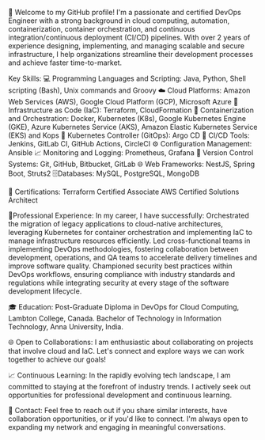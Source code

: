 🚀  Welcome to my GitHub profile! I'm a passionate and certified DevOps Engineer with a strong background in cloud computing, automation, containerization, container orchestration, and continuous integration/continuous deployment (CI/CD) pipelines.  With over 2 years of experience designing, implementing, and managing scalable and secure infrastructure, I help organizations streamline their development processes and achieve faster time-to-market.

 Key Skills:
💻 Programming Languages and Scripting: Java, Python, Shell scripting (Bash), Unix commands and
      Groovy
☁️ Cloud Platforms: Amazon Web Services (AWS), Google Cloud Platform (GCP), Microsoft Azure
📜 Infrastructure as Code (IaC): Terraform, CloudFormation
🐳 Containerization and Orchestration: Docker, Kubernetes (K8s), Google Kubernetes Engine (GKE), 
      Azure Kubernetes Service (AKS), Amazon Elastic Kubernetes Service (EKS) and Kops
🔄 Kubernetes Controller (GitOps): Argo CD
🔧 CI/CD Tools: Jenkins, GitLab CI, GitHub Actions, CircleCI
⚙️ Configuration Management: Ansible
📈 Monitoring and Logging: Prometheus, Grafana
📂 Version Control Systems: Git, GitHub, Bitbucket, GitLab
🌐 Web Frameworks: NestJS, Spring Boot, Struts2
🗄️Databases: MySQL, PostgreSQL, MongoDB

📜 Certifications:
Terraform Certified Associate
AWS Certified Solutions Architect

🏢Professional Experience:
In my career, I have successfully:
Orchestrated the migration of legacy applications to cloud-native architectures, leveraging Kubernetes for container orchestration and implementing IaC to manage infrastructure resources efficiently.
Led cross-functional teams in implementing DevOps methodologies, fostering collaboration between development, operations, and QA teams to accelerate delivery timelines and improve software quality.
Championed security best practices within DevOps workflows, ensuring compliance with industry standards and regulations while integrating security at every stage of the software development lifecycle.

🎓 Education:
Post-Graduate Diploma in DevOps for Cloud Computing, Lambton College, Canada.
Bachelor of Technology in Information Technology, Anna University, India.

🌐 Open to Collaborations:
I am enthusiastic about collaborating on projects that involve cloud and IaC. Let's connect and explore ways we can work together to achieve our goals!

📈 Continuous Learning:
In the rapidly evolving tech landscape, I am committed to staying at the forefront of industry trends. I actively seek out opportunities for professional development and continuous learning.

📧 Contact:
Feel free to reach out if you share similar interests, have collaboration opportunities, or if you'd like to connect. I'm always open to expanding my network and engaging in meaningful conversations.
